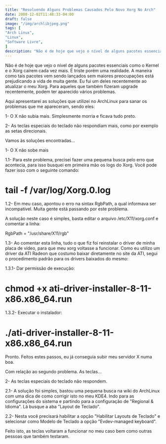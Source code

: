```yaml
---
title: "Resolvendo Alguns Problemas Causados Pelo Novo Xorg No Arch"
date: 2008-12-02T11:48:33-04:00
draft: false
image: "/img/archlibjpeg.png"
tags: [
"Arch Linux",
"Linux",
"Software Livre",
]
description: "Não é de hoje que vejo o nível de alguns pacotes essenciais como o Kernel e o Xorg caírem cada vez mais. É triste porém uma realidade. A maneira como tais pacotes vem sendo lançados sem maiores preocupações está prejudicando a vida de muita gente. Eu fui um deles recentemente ao atualizar o meu Xorg. Para aqueles que também fizeram upgrade recentemente, podem ter aparecido vários problemas."
---
```

Não é de hoje que vejo o nível de alguns pacotes essenciais como o Kernel e o Xorg caírem cada vez mais. É triste porém uma realidade. A maneira como tais pacotes vem sendo lançados sem maiores preocupações está prejudicando a vida de muita gente. Eu fui um deles recentemente ao atualizar o meu Xorg. Para aqueles que também fizeram upgrade recentemente, podem ter aparecido vários problemas.




Aqui apresentarei as soluções que utilizei no ArchLinux para sanar os problemas que me apareceram, sendo eles:




1- O X não subia mais. Simplesmente morria e ficava tudo preto.  

2- As teclas especiais do teclado não respondiam mais, como por exemplo as setas direcionais.




Vamos às soluções encontradas...




1- O X não sobe mais




1.1- Para este problema, precisei fazer uma pequena busca pelo erro que acontecia, para isso busquei em primeira mão os logs do Xorg. Você pode fazer isso com o seguinte comando:




# tail -f /var/log/Xorg.0.log




1.2- Em meu caso, apontou o erro na sintax RgbPath, a qual informava ser incompatível. Muita gente está passando por este problema.




A solução neste caso é simples, basta editar o arquivo /etc/X11/xorg.conf e comentar a linha:  

RgbPath = "/usr/share/X11/rgb"




1.3- Ao comentar esta linha, tudo o que fiz foi reinstalar o driver de minha placa de vídeo, para que meu xorg voltasse a funcionar. Como eu utilizo um driver da ATI Radeon que costumo baixar diretamente no site da ATI, segui o procedimento padrão para os drivers baixados do mesmo:




1.3.1- Dar permissão de execução:  

# chmod +x ati-driver-installer-8-11-x86.x86_64.run




1.3.2- Executar o instalador:  

# ./ati-driver-installer-8-11-x86.x86_64.run




Pronto. Feitos estes passos, eu já conseguia subir meu servidor X numa boa.




Com relação ao segundo problema. As teclas...




2- As teclas especiais do teclado não respondem.  

2.1- A solução foi simples, bastou uma pequena busca na wiki do ArchLinux com uma dica de como corrigir isto no meu KDE4. Indo para as configurações do sistema e partindo para a configuração de "Regional & Idioma". Lá busque a aba "Layout de Teclado".




2.2- Nesta você precisará habilitar a opção "Habilitar Layouts de Teclado" e selecionar como Modelo de Teclado a opção "Evdev-managed keyboard".




Feito isto, as teclas voltaram a funcionar no meu caso bem como outras pessoas que também testaram.
